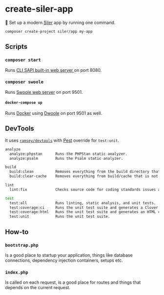 # create-siler-app
🧱 Set up a modern [Siler](https://github.com/leocavalcante/siler) app by running one command.

```bash
composer create-project siler/app my-app
```

## Scripts

### `composer start`
Runs [CLI SAPI built-in web server ](https://www.php.net/manual/en/features.commandline.webserver.php) on port 8080.

### `composer swoole`
Runs [Swoole web server](https://www.swoole.co.uk/) on port 9501.

#### `docker-compose up`
Runs [Docker](https://www.docker.com/) using [Dwoole](https://github.com/leocavalcante/dwoole) on port 9501 as well.

## DevTools

It uses [`ramsey/devtools`](https://github.com/ramsey/devtools) with [Pest](https://pestphp.com/) override for `test:unit`.

```bash
analyze
  analyze:phpstan      Runs the PHPStan static analyzer.
  analyze:psalm        Runs the Psalm static analyzer.

build
  build:clean          Removes everything from the build directory that is not under version control.
  build:clear-cache    Removes everything from build/cache that is not under version control.

lint
  lint:fix             Checks source code for coding standards issues and fixes them, if possible.

test
  test:all             Runs linting, static analysis, and unit tests.
  test:coverage:ci     Runs the unit test suite and generates a Clover coverage report.
  test:coverage:html   Runs the unit test suite and generates an HTML coverage report.
  test:unit            Runs the unit test suite.
```

## How-to

### `bootstrap.php`
Is a good place to startup your application, things like database connections, dependency injection containers, setups etc.

### `index.php`
Is called on each request, is a good place for routes and things that depends on the current request.
